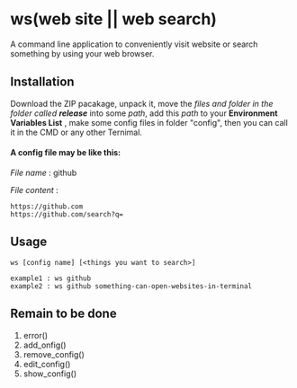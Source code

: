 # ws(web site || web search)
A command line application to conveniently visit website or search something by using your web browser.


## Installation
Download the ZIP pacakage, unpack it, move the *files and folder in the folder called **release*** into some *path*, add this *path* to your **Environment Variables List** , make some config files in folder "config",  then you can call it in the CMD or any other Ternimal.

#### **A config file may be like this:**

*File name* : github

*File content* : 
```
https://github.com
https://github.com/search?q=
```
## Usage
```
ws [config name] [<things you want to search>]

example1 : ws github 
example2 : ws github something-can-open-websites-in-terminal
```
## Remain to be done
1. error()
2. add_onfig()
3. remove_config()
4. edit_config()
5. show_config()